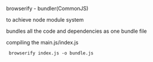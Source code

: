 browserify - bundler(CommonJS)

to achieve node module system

bundles all the code and dependencies as one bundle file

compiling the main.js/index.js 

` browserify index.js -o bundle.js`
